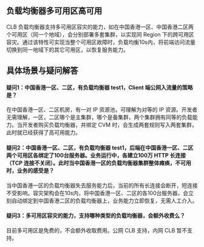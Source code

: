 ## 负载均衡器多可用区高可用
CLB 负载均衡器支持多可用区容灾的能力，如在中国香港一区、中国香港二区两个可用区（同一个地域），会分别部署多套集群，以实现同 Region 下的跨可用区容灾。通过该特性可实现当整个可用区故障时，负载均衡10s内，将前端访问流量切换到同一地域下的其它可用区，以恢复服务能力。

## 具体场景与疑问解答
#### 疑问1：中国香港一区、二区，有负载均衡器 test1，Client 端公网入流量的策略是？
在中国香港一区、二区机房，有一对 IP 资源池，可理解为对等的 IP 资源。开发者无需理解，一区，二区哪个是主集群，哪个是备集群，两个集群拥有同等的负载能力。当开发者购买负载均衡器，并绑定 CVM 时，会生成两套规则写入两套集群，此时就已经获得了高可用能力。

#### 疑问2：中国香港一区、二区，有负载均衡器 test1，后端在中国香港一区、二区两个可用区各绑定了100台服务器。业务运行中，各建立100万 HTTP 长连接（TCP 连接不关闭）。此时当中国香港一区的负载均衡器集群整体瘫痪，不可用时，业务的感受是？
当中国香港一区的负载均衡器失去服务能力后，当前的所有长连接会断开，短连接不受影响。容灾架构会在10s内，将中国香港一区、二区的各100台服务器，会立刻自动绑定到中国香港二区的负载均衡器上，业务能力立即恢复，无需人工介入。

#### 疑问3：多可用区容灾的能力，支持哪种类型的负载均衡器，会额外收费么？
目前多可用区是免费的，不会额外收取费用。公网 CLB 支持，内网 CLB 暂不支持。

